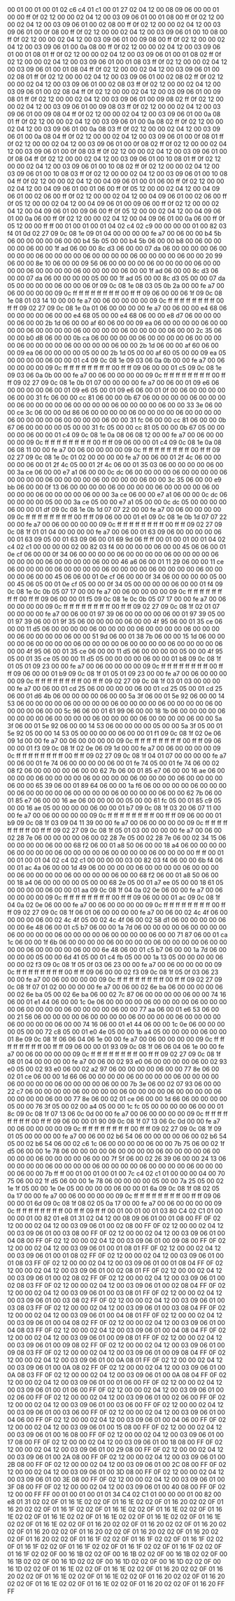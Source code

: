 <METERDATA>
<OBISCODES>
00 01 00 01 00 01 02 c6 c4 01 c1 00 01 27 02 04 12 00 08 09 06 00 00 01 00 00 ff 0f 02 12 00 00 02 04 12 00 03 09 06 01 00 01 08 00 ff 0f 02 12 00 00 02 04 12 00 03 09 06 01 00 02 08 00 ff 0f 02 12 00 00 02 04 12 00 03 09 06 01 00 0f 08 00 ff 0f 02 12 00 00 02 04 12 00 03 09 06 01 00 10 08 00 ff 0f 02 12 00 00 02 04 12 00 03 09 06 01 00 09 08 00 ff 0f 02 12 00 00 02 04 12 00 03 09 06 01 00 0a 08 00 ff 0f 02 12 00 00 02 04 12 00 03 09 06 01 00 01 08 01 ff 0f 02 12 00 00 02 04 12 00 03 09 06 01 00 01 08 02 ff 0f 02 12 00 00 02 04 12 00 03 09 06 01 00 01 08 03 ff 0f 02 12 00 00 02 04 12 00 03 09 06 01 00 01 08 04 ff 0f 02 12 00 00 02 04 12 00 03 09 06 01 00 02 08 01 ff 0f 02 12 00 00 02 04 12 00 03 09 06 01 00 02 08 02 ff 0f 02 12 00 00 02 04 12 00 03 09 06 01 00 02 08 03 ff 0f 02 12 00 00 02 04 12 00 03 09 06 01 00 02 08 04 ff 0f 02 12 00 00 02 04 12 00 03 09 06 01 00 09 08 01 ff 0f 02 12 00 00 02 04 12 00 03 09 06 01 00 09 08 02 ff 0f 02 12 00 00 02 04 12 00 03 09 06 01 00 09 08 03 ff 0f 02 12 00 00 02 04 12 00 03 09 06 01 00 09 08 04 ff 0f 02 12 00 00 02 04 12 00 03 09 06 01 00 0a 08 01 ff 0f 02 12 00 00 02 04 12 00 03 09 06 01 00 0a 08 02 ff 0f 02 12 00 00 02 04 12 00 03 09 06 01 00 0a 08 03 ff 0f 02 12 00 00 02 04 12 00 03 09 06 01 00 0a 08 04 ff 0f 02 12 00 00 02 04 12 00 03 09 06 01 00 0f 08 01 ff 0f 02 12 00 00 02 04 12 00 03 09 06 01 00 0f 08 02 ff 0f 02 12 00 00 02 04 12 00 03 09 06 01 00 0f 08 03 ff 0f 02 12 00 00 02 04 12 00 03 09 06 01 00 0f 08 04 ff 0f 02 12 00 00 02 04 12 00 03 09 06 01 00 10 08 01 ff 0f 02 12 00 00 02 04 12 00 03 09 06 01 00 10 08 02 ff 0f 02 12 00 00 02 04 12 00 03 09 06 01 00 10 08 03 ff 0f 02 12 00 00 02 04 12 00 03 09 06 01 00 10 08 04 ff 0f 02 12 00 00 02 04 12 00 04 09 06 01 00 01 06 00 ff 0f 02 12 00 00 02 04 12 00 04 09 06 01 00 01 06 00 ff 0f 05 12 00 00 02 04 12 00 04 09 06 01 00 02 06 00 ff 0f 02 12 00 00 02 04 12 00 04 09 06 01 00 02 06 00 ff 0f 05 12 00 00 02 04 12 00 04 09 06 01 00 09 06 00 ff 0f 02 12 00 00 02 04 12 00 04 09 06 01 00 09 06 00 ff 0f 05 12 00 00 02 04 12 00 04 09 06 01 00 0a 06 00 ff 0f 02 12 00 00 02 04 12 00 04 09 06 01 00 0a 06 00 ff 0f 05 12 00 00 ff ff 
</OBISCODES>
<OBISDATA>
00 01 00 01 00 01 04 02 c4 02 c9 00 00 00 00 01 00 82 03 f4 01 0d 02 27 09 0c 08 1e 09 01 04 00 00 00 00 fe a7 00 06 00 00 b4 5b 06 00 00 00 00 06 00 00 b4 5b 05 00 00 b4 5b 06 00 00 b8 00 06 00 00 00 00 06 00 00 1f ad 06 00 00 8c d3 06 00 00 07 da 06 00 00 00 00 06 00 00 00 00 06 00 00 00 00 06 00 00 00 00 06 00 00 00 00 06 00 00 20 99 06 00 00 8e 10 06 00 00 09 56 06 00 00 00 00 06 00 00 00 00 06 00 00 00 00 06 00 00 00 00 06 00 00 00 00 06 00 00 1f ad 06 00 00 8c d3 06 00 00 07 da 06 00 00 00 00 05 00 00 1f ad 05 00 00 8c d3 05 00 00 07 da 05 00 00 00 00 06 00 00 06 0f 09 0c 08 1e 08 03 05 0b 2a 00 00 fe a7 00 06 00 00 00 00 09 0c ff ff ff ff ff ff ff ff 00 ff ff 09 06 00 00 06 1f 09 0c 08 1e 08 01 03 14 10 00 00 fe a7 00 06 00 00 00 00 09 0c ff ff ff ff ff ff ff ff 00 ff ff 09 02 27 09 0c 08 1e 0a 01 06 00 00 00 00 fe a7 00 06 00 00 e4 68 06 00 00 00 00 06 00 00 e4 68 05 00 00 e4 68 06 00 00 e8 d7 06 00 00 00 00 06 00 00 2b 1d 06 00 00 af 60 06 00 00 09 ea 06 00 00 00 00 06 00 00 00 00 06 00 00 00 00 06 00 00 00 00 06 00 00 00 00 06 00 00 2c 35 06 00 00 b0 d8 06 00 00 0b ca 06 00 00 00 00 06 00 00 00 00 06 00 00 00 00 06 00 00 00 00 06 00 00 00 00 06 00 00 2b 1d 06 00 00 af 60 06 00 00 09 ea 06 00 00 00 00 05 00 00 2b 1d 05 00 00 af 60 05 00 00 09 ea 05 00 00 00 00 06 00 00 01 c4 09 0c 08 1e 09 03 06 0a 0b 00 00 fe a7 00 06 00 00 00 00 09 0c ff ff ff ff ff ff ff ff 00 ff ff 09 06 00 00 01 c5 09 0c 08 1e 09 03 06 0a 0b 00 00 fe a7 00 06 00 00 00 00 09 0c ff ff ff ff ff ff ff ff 00 ff ff 09 02 27 09 0c 08 1e 0b 01 07 00 00 00 00 fe a7 00 06 00 01 09 e6 06 00 00 00 00 06 00 01 09 e6 05 00 01 09 e6 06 00 01 0f 00 06 00 00 00 00 06 00 00 31 fc 06 00 00 cc 81 06 00 00 0b 67 06 00 00 00 00 06 00 00 00 00 06 00 00 00 00 06 00 00 00 00 06 00 00 00 00 06 00 00 33 3e 06 00 00 ce 3c 06 00 00 0d 86 06 00 00 00 00 06 00 00 00 00 06 00 00 00 00 06 00 00 00 00 06 00 00 00 00 06 00 00 31 fc 06 00 00 cc 81 06 00 00 0b 67 06 00 00 00 00 05 00 00 31 fc 05 00 00 cc 81 05 00 00 0b 67 05 00 00 00 00 06 00 00 01 c4 09 0c 08 1e 0a 08 06 08 12 00 00 fe a7 00 06 00 00 00 00 09 0c ff ff ff ff ff ff ff ff 00 ff ff 09 06 00 00 01 c4 09 0c 08 1e 0a 08 06 08 11 00 00 fe a7 00 06 00 00 00 00 09 0c ff ff ff ff ff ff ff ff 00 ff ff 09 02 27 09 0c 08 1e 0c 01 02 00 00 00 00 fe a7 00 06 00 01 2f 4c 06 00 00 00 00 06 00 01 2f 4c 05 00 01 2f 4c 06 00 01 35 03 06 00 00 00 00 06 00 00 3a ce 06 00 00 e7 a1 06 00 00 0c dc 06 00 00 00 00 06 00 00 00 00 06 00 00 00 00 06 00 00 00 00 06 00 00 00 00 06 00 00 3c 35 06 00 00 e9 bb 06 00 00 0f 13 06 00 00 00 00 06 00 00 00 00 06 00 00 00 00 06 00 00 00 00 06 00 00 00 00 06 00 00 3a ce 06 00 00 e7 a1 06 00 00 0c dc 06 00 00 00 00 05 00 00 3a ce 05 00 00 e7 a1 05 00 00 0c dc 05 00 00 00 00 06 00 00 01 df 09 0c 08 1e 0b 1d 07 07 22 00 00 fe a7 00 06 00 00 00 00 09 0c ff ff ff ff ff ff ff ff 00 ff ff 09 06 00 00 01 e1 09 0c 08 1e 0b 1d 07 07 22 00 00 fe a7 00 06 00 00 00 00 09 0c ff ff ff ff ff ff ff ff 00 ff ff 09 02 27 09 0c 08 1f 01 01 04 00 00 00 00 fe a7 00 06 00 01 63 09 06 00 00 00 00 06 00 01 63 09 05 00 01 63 09 06 00 01 69 9d 06 ff ff 
00 01 00 01 00 01 04 02 c4 02 c1 00 00 00 00 02 00 82 03 f4 00 00 00 00 06 00 00 45 06 06 00 01 0e cf 06 00 00 0f 34 06 00 00 00 00 06 00 00 00 00 06 00 00 00 00 06 00 00 00 00 06 00 00 00 00 06 00 00 46 a6 06 00 01 11 29 06 00 00 11 ce 06 00 00 00 00 06 00 00 00 00 06 00 00 00 00 06 00 00 00 00 06 00 00 00 00 06 00 00 45 06 06 00 01 0e cf 06 00 00 0f 34 06 00 00 00 00 05 00 00 45 06 05 00 01 0e cf 05 00 00 0f 34 05 00 00 00 00 06 00 00 01 f4 09 0c 08 1e 0c 0b 05 07 17 00 00 fe a7 00 06 00 00 00 00 09 0c ff ff ff ff ff ff ff ff 00 ff ff 09 06 00 00 01 f5 09 0c 08 1e 0c 0b 05 07 17 00 00 fe a7 00 06 00 00 00 00 09 0c ff ff ff ff ff ff ff ff 00 ff ff 09 02 27 09 0c 08 1f 02 01 07 00 00 00 00 fe a7 00 06 00 01 97 39 06 00 00 00 00 06 00 01 97 39 05 00 01 97 39 06 00 01 9f 35 06 00 00 00 00 06 00 00 4f 95 06 00 01 35 ce 06 00 00 11 d5 06 00 00 00 00 06 00 00 00 00 06 00 00 00 00 06 00 00 00 00 06 00 00 00 00 06 00 00 51 9d 06 00 01 38 7b 06 00 00 15 1d 06 00 00 00 00 06 00 00 00 00 06 00 00 00 00 06 00 00 00 00 06 00 00 00 00 06 00 00 4f 95 06 00 01 35 ce 06 00 00 11 d5 06 00 00 00 00 05 00 00 4f 95 05 00 01 35 ce 05 00 00 11 d5 05 00 00 00 00 06 00 00 01 b8 09 0c 08 1f 01 05 01 09 23 00 00 fe a7 00 06 00 00 00 00 09 0c ff ff ff ff ff ff ff ff 00 ff ff 09 06 00 00 01 b9 09 0c 08 1f 01 05 01 09 23 00 00 fe a7 00 06 00 00 00 00 09 0c ff ff ff ff ff ff ff ff 00 ff ff 09 02 27 09 0c 08 1f 03 01 03 00 00 00 00 fe a7 00 06 00 01 cd 25 06 00 00 00 00 06 00 01 cd 25 05 00 01 cd 25 06 00 01 d6 4b 06 00 00 00 00 06 00 00 5a 3f 06 00 01 5e 92 06 00 00 14 53 06 00 00 00 00 06 00 00 00 00 06 00 00 00 00 06 00 00 00 00 06 00 00 00 00 06 00 00 5c 96 06 00 01 61 99 06 00 00 18 1b 06 00 00 00 00 06 00 00 00 00 06 00 00 00 00 06 00 00 00 00 06 00 00 00 00 06 00 00 5a 3f 06 00 01 5e 92 06 00 00 14 53 06 00 00 00 00 05 00 00 5a 3f 05 00 01 5e 92 05 00 00 14 53 05 00 00 00 00 06 00 00 01 f1 09 0c 08 1f 02 0e 06 09 1d 00 00 fe a7 00 06 00 00 00 00 09 0c ff ff ff ff ff ff ff ff 00 ff ff 09 06 00 00 01 f3 09 0c 08 1f 02 0e 06 09 1d 00 00 fe a7 00 06 00 00 00 00 09 0c ff ff ff ff ff ff ff ff 00 ff ff 09 02 27 09 0c 08 1f 04 01 07 00 00 00 00 fe a7 00 06 00 01 fe 74 06 00 00 00 00 06 00 01 fe 74 05 00 01 fe 74 06 00 02 08 f2 06 00 00 00 00 06 00 00 62 7b 06 00 01 85 e7 06 00 00 16 ae 06 00 00 00 00 06 00 00 00 00 06 00 00 00 00 06 00 00 00 00 06 00 00 00 00 06 00 00 65 39 06 00 01 89 64 06 00 00 1a f6 06 00 00 00 00 06 00 00 00 00 06 00 00 00 00 06 00 00 00 00 06 00 00 00 00 06 00 00 62 7b 06 00 01 85 e7 06 00 00 16 ae 06 00 00 00 00 05 00 00 61 fc 05 00 01 85 c9 05 00 00 16 ae 05 00 00 00 00 06 00 00 01 b7 09 0c 08 1f 03 20 06 07 11 00 00 fe a7 00 06 00 00 00 00 09 0c ff ff ff ff ff ff ff ff 00 ff ff 09 06 00 00 01 b9 09 0c 08 1f 03 09 04 11 39 00 00 fe a7 00 06 00 00 00 00 09 0c ff ff ff ff ff ff ff ff 00 ff ff 09 02 27 09 0c 08 1f 05 01 03 00 00 00 00 fe a7 00 06 00 02 28 7e 06 00 00 00 00 06 00 02 28 7e 05 00 02 28 7e 06 00 02 34 15 06 00 00 00 00 06 00 00 68 f2 06 00 01 a8 50 06 00 00 18 a4 06 00 00 00 00 06 00 00 00 00 06 00 00 00 00 06 00 00 00 00 06 00 00 00 00 ff ff 
00 01 00 01 00 01 04 02 c4 02 c1 00 00 00 00 03 00 82 03 f4 06 00 00 6b f4 06 00 01 ac 4a 06 00 00 1d 49 06 00 00 00 00 06 00 00 00 00 06 00 00 00 00 06 00 00 00 00 06 00 00 00 00 06 00 00 68 f2 06 00 01 a8 50 06 00 00 18 a4 06 00 00 00 00 05 00 00 68 2e 05 00 01 a7 ee 05 00 00 18 61 05 00 00 00 00 06 00 00 01 aa 09 0c 08 1f 04 0a 02 0e 06 00 00 fe a7 00 06 00 00 00 00 09 0c ff ff ff ff ff ff ff ff 00 ff ff 09 06 00 00 01 ac 09 0c 08 1f 04 0a 02 0e 06 00 00 fe a7 00 06 00 00 00 00 09 0c ff ff ff ff ff ff ff ff 00 ff ff 09 02 27 09 0c 08 1f 06 01 06 00 00 00 00 fe a7 00 06 00 02 4c 4f 06 00 00 00 00 06 00 02 4c 4f 05 00 02 4c 4f 06 00 02 58 d1 06 00 00 00 00 06 00 00 6e 48 06 00 01 c5 b7 06 00 00 1a 7d 06 00 00 00 00 06 00 00 00 00 06 00 00 00 00 06 00 00 00 00 06 00 00 00 00 06 00 00 71 87 06 00 01 ca 1c 06 00 00 1f 6b 06 00 00 00 00 06 00 00 00 00 06 00 00 00 00 06 00 00 00 00 06 00 00 00 00 06 00 00 6e 48 06 00 01 c5 b7 06 00 00 1a 7d 06 00 00 00 00 05 00 00 6d 41 05 00 01 c4 fb 05 00 00 1a 13 05 00 00 00 00 06 00 00 02 f3 09 0c 08 1f 05 0f 03 06 23 00 00 fe a7 00 06 00 00 00 00 09 0c ff ff ff ff ff ff ff ff 00 ff ff 09 06 00 00 02 f3 09 0c 08 1f 05 0f 03 06 23 00 00 fe a7 00 06 00 00 00 00 09 0c ff ff ff ff ff ff ff ff 00 ff ff 09 02 27 09 0c 08 1f 07 01 02 00 00 00 00 fe a7 00 06 00 02 6e ba 06 00 00 00 00 06 00 02 6e ba 05 00 02 6e ba 06 00 02 7c 87 06 00 00 00 00 06 00 00 74 16 06 00 01 e1 44 06 00 00 1c 0e 06 00 00 00 00 06 00 00 00 00 06 00 00 00 00 06 00 00 00 00 06 00 00 00 00 06 00 00 77 aa 06 00 01 e6 53 06 00 00 21 56 06 00 00 00 00 06 00 00 00 00 06 00 00 00 00 06 00 00 00 00 06 00 00 00 00 06 00 00 74 16 06 00 01 e1 44 06 00 00 1c 0e 06 00 00 00 00 05 00 00 72 c8 05 00 01 e0 4e 05 00 00 1b a4 05 00 00 00 00 06 00 00 01 8e 09 0c 08 1f 06 06 04 06 1e 00 00 fe a7 00 06 00 00 00 00 09 0c ff ff ff ff ff ff ff ff 00 ff ff 09 06 00 00 01 93 09 0c 08 1f 06 06 04 06 1e 00 00 fe a7 00 06 00 00 00 00 09 0c ff ff ff ff ff ff ff ff 00 ff ff 09 02 27 09 0c 08 1f 08 01 04 00 00 00 00 fe a7 00 06 00 02 93 e0 06 00 00 00 00 06 00 02 93 e0 05 00 02 93 e0 06 00 02 a2 97 06 00 00 00 00 06 00 00 77 8e 06 00 02 01 ce 06 00 00 1d 66 06 00 00 00 00 06 00 00 00 00 06 00 00 00 00 06 00 00 00 00 06 00 00 00 00 06 00 00 7b 3e 06 00 02 07 93 06 00 00 22 c7 06 00 00 00 00 06 00 00 00 00 06 00 00 00 00 06 00 00 00 00 06 00 00 00 00 06 00 00 77 8e 06 00 02 01 ce 06 00 00 1d 66 06 00 00 00 00 05 00 00 76 3f 05 00 02 00 a4 05 00 00 1c fc 05 00 00 00 00 06 00 00 01 8c 09 0c 08 1f 07 13 06 0c 0d 00 00 fe a7 00 06 00 00 00 00 09 0c ff ff ff ff ff ff ff ff 00 ff ff 09 06 00 00 01 90 09 0c 08 1f 07 13 06 0c 0d 00 00 fe a7 00 06 00 00 00 00 09 0c ff ff ff ff ff ff ff ff 00 ff ff 09 02 27 09 0c 08 1f 09 01 05 00 00 00 00 fe a7 00 06 00 02 b6 54 06 00 00 00 00 06 00 02 b6 54 05 00 02 b6 54 06 00 02 c6 1c 06 00 00 00 00 06 00 00 7b 75 06 00 02 1f d5 06 00 00 1e 78 06 00 00 00 00 06 00 00 00 00 06 00 00 00 00 06 00 00 00 00 06 00 00 00 00 06 00 00 7f 5f 06 00 02 26 39 06 00 00 24 13 06 00 00 00 00 06 00 00 00 00 06 00 00 00 00 06 00 00 00 00 06 00 00 00 00 06 00 00 7b ff ff 
00 01 00 01 00 01 00 7c c4 02 c1 01 00 00 00 04 00 70 75 06 00 02 1f d5 06 00 00 1e 78 06 00 00 00 00 05 00 00 7a 25 05 00 02 1e 1f 05 00 00 1e 0e 05 00 00 00 00 06 00 00 01 6a 09 0c 08 1f 08 02 05 0a 17 00 00 fe a7 00 06 00 00 00 00 09 0c ff ff ff ff ff ff ff ff 00 ff ff 09 06 00 00 01 6d 09 0c 08 1f 08 02 05 0a 17 00 00 fe a7 00 06 00 00 00 00 09 0c ff ff ff ff ff ff ff ff 00 ff ff 09 ff ff 
</OBISDATA>
<SCALAROBISCODES>
00 01 00 01 00 01 03 80 C4 02 C1 01 00 00 00 01 00 82 01 e8 01 31 02 04 12 00 08 09 06 01 00 01 08 00 FF 0F 02 12 00 00 02 04 12 00 03 09 06 01 00 02 08 00 FF 0F 02 12 00 00 02 04 12 00 03 09 06 01 00 03 08 00 FF 0F 02 12 00 00 02 04 12 00 03 09 06 01 00 04 08 00 FF 0F 02 12 00 00 02 04 12 00 03 09 06 01 00 09 08 00 FF 0F 02 12 00 00 02 04 12 00 03 09 06 01 00 01 08 01 FF 0F 02 12 00 00 02 04 12 00 03 09 06 01 00 01 08 02 FF 0F 02 12 00 00 02 04 12 00 03 09 06 01 00 01 08 03 FF 0F 02 12 00 00 02 04 12 00 03 09 06 01 00 01 08 04 FF 0F 02 12 00 00 02 04 12 00 03 09 06 01 00 02 08 01 FF 0F 02 12 00 00 02 04 12 00 03 09 06 01 00 02 08 02 FF 0F 02 12 00 00 02 04 12 00 03 09 06 01 00 02 08 03 FF 0F 02 12 00 00 02 04 12 00 03 09 06 01 00 02 08 04 FF 0F 02 12 00 00 02 04 12 00 03 09 06 01 00 03 08 01 FF 0F 02 12 00 00 02 04 12 00 03 09 06 01 00 03 08 02 FF 0F 02 12 00 00 02 04 12 00 03 09 06 01 00 03 08 03 FF 0F 02 12 00 00 02 04 12 00 03 09 06 01 00 03 08 04 FF 0F 02 12 00 00 02 04 12 00 03 09 06 01 00 04 08 01 FF 0F 02 12 00 00 02 04 12 00 03 09 06 01 00 04 08 02 FF 0F 02 12 00 00 02 04 12 00 03 09 06 01 00 04 08 03 FF 0F 02 12 00 00 02 04 12 00 03 09 06 01 00 04 08 04 FF 0F 02 12 00 00 02 04 12 00 03 09 06 01 00 09 08 01 FF 0F 02 12 00 00 02 04 12 00 03 09 06 01 00 09 08 02 FF 0F 02 12 00 00 02 04 12 00 03 09 06 01 00 09 08 03 FF 0F 02 12 00 00 02 04 12 00 03 09 06 01 00 09 08 04 FF 0F 02 12 00 00 02 04 12 00 03 09 06 01 00 0A 08 01 FF 0F 02 12 00 00 02 04 12 00 03 09 06 01 00 0A 08 02 FF 0F 02 12 00 00 02 04 12 00 03 09 06 01 00 0A 08 03 FF 0F 02 12 00 00 02 04 12 00 03 09 06 01 00 0A 08 04 FF 0F 02 12 00 00 02 04 12 00 03 09 06 01 00 01 06 00 FF 0F 02 12 00 00 02 04 12 00 03 09 06 01 00 01 06 00 FF 0F 02 12 00 00 02 04 12 00 03 09 06 01 00 02 06 00 FF 0F 02 12 00 00 02 04 12 00 03 09 06 01 00 02 06 00 FF 0F 02 12 00 00 02 04 12 00 03 09 06 01 00 03 06 00 FF 0F 02 12 00 00 02 04 12 00 03 09 06 01 00 03 06 00 FF 0F 02 12 00 00 02 04 12 00 03 09 06 01 00 04 06 00 FF 0F 02 12 00 00 02 04 12 00 03 09 06 01 00 04 06 00 FF 0F 02 12 00 00 02 04 12 00 03 09 06 01 00 15 08 00 FF 0F 02 12 00 00 02 04 12 00 03 09 06 01 00 16 08 00 FF 0F 02 12 00 00 02 04 12 00 03 09 06 01 00 17 08 00 FF 0F 02 12 00 00 02 04 12 00 03 09 06 01 00 18 08 00 FF 0F 02 12 00 00 02 04 12 00 03 09 06 01 00 29 08 00 FF 0F 02 12 00 00 02 04 12 00 03 09 06 01 00 2A 08 00 FF 0F 02 12 00 00 02 04 12 00 03 09 06 01 00 2B 08 00 FF 0F 02 12 00 00 02 04 12 00 03 09 06 01 00 2C 08 00 FF 0F 02 12 00 00 02 04 12 00 03 09 06 01 00 3D 08 00 FF 0F 02 12 00 00 02 04 12 00 03 09 06 01 00 3E 08 00 FF 0F 02 12 00 00 02 04 12 00 03 09 06 01 00 3F 08 00 FF 0F 02 12 00 00 02 04 12 00 03 09 06 01 00 40 08 00 FF 0F 02 12 00 00 FF FF
</SCALAROBISCODES>
<SCALAROBISDATA>
00 01 00 01 00 01 01 34 C4 02 C1 01 00 00 00 01 00 82 00 e8 01 31 02 02 0F 01 16 1E 02 02 0F 01 16 1E 02 02 0F 01 16 20 02 02 0F 01 16 20 02 02 0F 01 16 1F 02 02 0F 01 16 1E 02 02 0F 01 16 1E 02 02 0F 01 16 1E 02 02 0F 01 16 1E 02 02 0F 01 16 1E 02 02 0F 01 16 1E 02 02 0F 01 16 1E 02 02 0F 01 16 1E 02 02 0F 01 16 20 02 02 0F 01 16 20 02 02 0F 01 16 20 02 02 0F 01 16 20 02 02 0F 01 16 20 02 02 0F 01 16 20 02 02 0F 01 16 20 02 02 0F 01 16 20 02 02 0F 01 16 1F 02 02 0F 01 16 1F 02 02 0F 01 16 1F 02 02 0F 01 16 1F 02 02 0F 01 16 1F 02 02 0F 01 16 1F 02 02 0F 01 16 1F 02 02 0F 01 16 1F 02 02 0F 00 16 1B 02 02 0F 00 16 1B 02 02 0F 00 16 1B 02 02 0F 00 16 1B 02 02 0F 00 16 1D 02 02 0F 00 16 1D 02 02 0F 00 16 1D 02 02 0F 00 16 1D 02 02 0F 01 16 1E 02 02 0F 01 16 1E 02 02 0F 01 16 20 02 02 0F 01 16 20 02 02 0F 01 16 1E 02 02 0F 01 16 1E 02 02 0F 01 16 20 02 02 0F 01 16 20 02 02 0F 01 16 1E 02 02 0F 01 16 1E 02 02 0F 01 16 20 02 02 0F 01 16 20 FF FF
</SCALAROBISDATA>
</METERDATA>